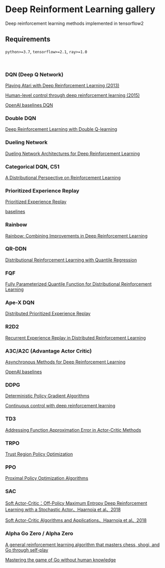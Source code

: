 # Deep Reinforment Learning gallery

Deep reinforcement learning methods implemented in tensorflow2

## Requirements

`python>=3.7`, `tensorflow>=2.1`, `ray>=1.0`

<br>


### DQN (Deep Q Network)

[Playing Atari with Deep Reinforcement Learning (2013)](https://arxiv.org/abs/1312.5602)

[Human-level control through deep reinforcement learning (2015)](https://www.nature.com/articles/nature14236.)


[OpenAI baselines DQN](https://openai.com/blog/openai-baselines-dqn/)


### Double DQN

[Deep Reinforcement Learning with Double Q-learning](https://arxiv.org/abs/1509.06461)


### Dueling Network

[Dueling Network Architectures for Deep Reinforcement Learning](https://arxiv.org/abs/1511.06581)


### Categorical DQN, C51

[A Distributional Perspective on Reinforcement Learning](https://arxiv.org/abs/1707.06887)


### Prioritized Experience Replay

[Prioritized Experience Replay](https://arxiv.org/abs/1511.05952)

[baselines](https://github.com/openai/baselines/blob/master/baselines/deepq/replay_buffer.py)

### Rainbow

[Rainbow: Combining Improvements in Deep Reinforcement Learning](https://arxiv.org/abs/1710.02298)


### QR-DDN

[Distributional Reinforcement Learning with Quantile Regression](https://arxiv.org/abs/1710.10044)

### FQF

[Fully Parameterized Quantile Function for Distributional Reinforcement Learning](https://arxiv.org/abs/1911.02140)

### Ape-X DQN

[Distributed Prioritized Experience Replay](https://arxiv.org/pdf/1803.00933.pdf)

### R2D2

[Recurrent Experience Replay in Distributed Reinforcement Learning](https://openreview.net/forum?id=r1lyTjAqYX)

### A3C/A2C (Advantage Actor Critic)

[Asynchronous Methods for Deep Reinforcement Learning](https://arxiv.org/abs/1602.01783)


[OpenAI baselines](https://openai.com/blog/baselines-acktr-a2c/)


### DDPG

[Deterministic Policy Gradient Algorithms](http://proceedings.mlr.press/v32/silver14.pdf)

[Continuous control with deep reinforcement learning](https://arxiv.org/abs/1509.02971)


### TD3

[Addressing Function Approximation Error in Actor-Critic Methods](https://arxiv.org/abs/1802.09477)

### TRPO

[Trust Region Policy Optimization](https://arxiv.org/abs/1502.05477)


### PPO

[Proximal Policy Optimization Algorithms](https://arxiv.org/abs/1707.06347)



### SAC

[Soft Actor-Critic：Off-Policy Maximum Entropy Deep Reinforcement Learning with a Stochastic Actor、Haarnoja et al、2018](https://arxiv.org/abs/1801.01290)

[Soft Actor-Critic Algorithms and Applications、Haarnoja et al、2018](https://arxiv.org/abs/1812.05905)


### Alpha Go Zero / Alpha Zero

[A general reinforcement learning algorithm that masters chess, shogi, and Go through self-play](https://science.sciencemag.org/content/362/6419/1140.full?ijkey=XGd77kI6W4rSc&keytype=ref&siteid=sci)

[Mastering the game of Go without human knowledge](https://www.nature.com/articles/nature24270)
